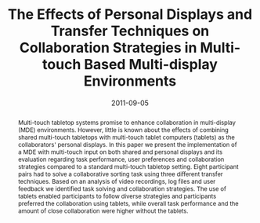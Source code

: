 ---
abstract: Multi-touch tabletop systems promise to enhance collaboration in  multi-display
  (MDE) environments. However, little is known about the effects  of combining shared
  multi-touch tabletops with multi-touch tablet computers  (tablets) as the collaborators'
  personal displays. In this paper we present the  implementation of a MDE with multi-touch
  input on both shared and personal  displays and its evaluation regarding task performance,
  user preferences and  collaboration strategies compared to a standard multi-touch
  tabletop setting.  Eight participant pairs had to solve a collaborative sorting
  task using three  different transfer techniques. Based on an analysis of video recordings,
  log files  and user feedback we identified task solving and collaboration strategies.
  The  use of tablets enabled participants to follow diverse strategies and participants  preferred
  the collaboration using tablets, while overall task performance and the  amount
  of close collaboration were higher without the tablets.
authors:
- Stefan Bachl
- Martin Tomitsch
- Karin Kappel
- Thomas Grechenig
date: '2011-09-05'
featured: false
links:
- name: Publik
  url: https://publik.tuwien.ac.at/showentry.php?ID=205759&lang=2
publication: 'Vortrag: Human-Computer Interaction - INTERACT 2011, Lissabon, PT; 05.09.2011
  - 09.09.2011; in: "Proceedings of 13th IFIP TC13 Conference on Human-Computer Interaction
  (INTERACT ´11)", P. Campos et al. (Hrg.); Springer Berlin / Heidelberg, Part III
  (2011), S. 373 - 390'
publication_types:
- '1'
publishDate: '2011-09-05'
title: The Effects of Personal Displays and Transfer Techniques on Collaboration Strategies
  in Multi-touch Based Multi-display Environments
url_pdf: ''
---